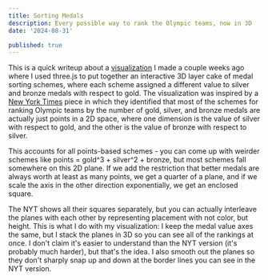 ```yaml
---
title: Sorting Medals
description: Every possible way to rank the Olympic teams, now in 3D
date: '2024-08-31'

published: true
---
```


This is a quick writeup about a [visualization](https://sambhavg.github.io/medal) I made a couple weeks ago where I used three.js to put together an interactive 3D layer cake of medal sorting schemes, where each scheme assigned a different value to silver and bronze medals with respect to gold. The visualization was inspired by a [New York Times](https://www.nytimes.com/interactive/2024/07/29/upshot/olympics-medal-table-paris.html) piece in which they identified that most of the schemes for ranking Olympic teams by the number of gold, silver, and bronze medals are actually just points in a 2D space, where one dimension is the value of silver with respect to gold, and the other is the value of bronze with respect to silver. 

This accounts for all points-based schemes - you can come up with weirder schemes like points = gold^3 + silver^2 + bronze, but most schemes fall somewhere on this 2D plane. If we add the restriction that better medals are always worth at least as many points, we get a quarter of a plane, and if we scale the axis in the other direction exponentially, we get an enclosed square.

The NYT shows all their squares separately, but you can actually interleave the planes with each other by representing placement with not color, but height. This is what I do with my visualization: I keep the medal value axes the same, but I stack the planes in 3D so you can see all of the rankings at once. I don't claim it's easier to understand than the NYT version (it's probably much harder), but that's the idea. I also smooth out the planes so they don't sharply snap up and down at the border lines you can see in the NYT version.